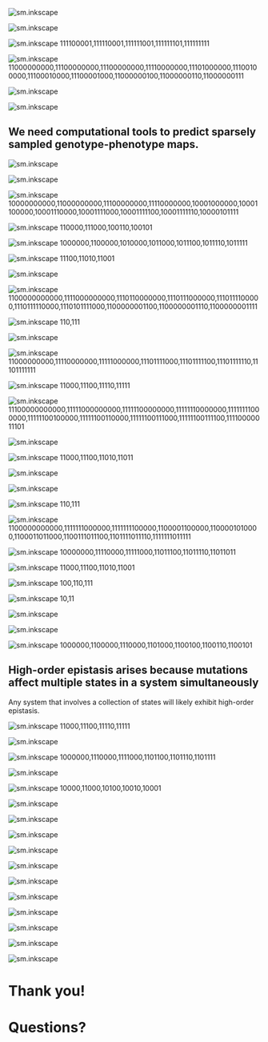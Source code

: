 <!-- This is test -->

![sm.inkscape](slides/slide-title.svg)

>>>>>>>>>>>>>>>>>>>>>>>>>>>>>>>>>>

![sm.inkscape](slides/slide-proteins-are-amazing.svg)

>>>>>>>>>>>>>>>>>>>>>>>>>>>>>>>>>>

![sm.inkscape](slides/slide-sequence-space.svg) 111100001,111110001,111111001,111111101,111111111

>>>>>>>>>>>>>>>>>>>>>>>>>>>>>>>>>>

<!-- Protein evolution depends on the genotype-phenotype map. (wordgame) -->

![sm.inkscape](slides/slide-wordgame.svg) 11000000000,11100000000,11100000000,11110000000,11101000000,11100100000,11100010000,11100001000,11000000100,11000000110,11000000111

>>>>>>>>>>>>>>>>>>>>>>>>>>>>>>>>>>

<!-- questions -->

![sm.inkscape](slides/slide-questions.svg)

>>>>>>>>>>>>>>>>>>>>>>>>>>>>>>>>>>

<!-- Genotype-phenotypes maps are intractable. -->

![sm.inkscape](slides/slide-gpm-size.svg)

>>>>>>>>>>>>>>>>>>>>>>>>>>>>>>>>>>

## We need computational tools to predict sparsely sampled genotype-phenotype maps.

>>>>>>>>>>>>>>>>>>>>>>>>>>>>>>>>>>

![sm.inkscape](slides/slide-prediction-is-hard.svg)

>>>>>>>>>>>>>>>>>>>>>>>>>>>>>>>>>>

<!-- Outline talk -->

![sm.inkscape](slides/slide-outline-phd.svg)

>>>>>>>>>>>>>>>>>>>>>>>>>>>>>>>>>>

<!-- Intro to PfCRT -->

![sm.inkscape](slides/slide-pfcrt-intro.svg) 10000000000,11000000000,11100000000,11110000000,10001000000,10001100000,10001110000,10001111000,10001111100,10001111110,10000101111

>>>>>>>>>>>>>>>>>>>>>>>>>>>>>>>>>>

<!-- PfCRT empty network -->

![sm.inkscape](slides/slide-pfcrt-wordgame.svg) 110000,111000,100110,100101

>>>>>>>>>>>>>>>>>>>>>>>>>>>>>>>>>>

<!-- Introduce collaboration -->

![sm.inkscape](slides/slide-pfcrt-collab.svg) 1000000,1100000,1010000,1011000,1011100,1011110,1011111

>>>>>>>>>>>>>>>>>>>>>>>>>>>>>>>>>>

<!-- Introduce collaboration -->

![sm.inkscape](slides/slide-pfcrt-traj.svg) 11100,11010,11001

>>>>>>>>>>>>>>>>>>>>>>>>>>>>>>>>>>

![sm.inkscape](slides/slide-malaria-question.svg)

>>>>>>>>>>>>>>>>>>>>>>>>>>>>>>>>>>

![sm.inkscape](slides/slide-model.svg) 1100000000000,1111000000000,1110110000000,1110111000000,1110111100000,1110111110000,1110101111000,1100000001100,1100000001110,1100000001111


>>>>>>>>>>>>>>>>>>>>>>>>>>>>>>>>>>

![sm.inkscape](slides/slide-add-prediction.svg) 110,111

>>>>>>>>>>>>>>>>>>>>>>>>>>>>>>>>>>

![sm.inkscape](slides/slide-what-to-do-about-epistasis.svg)

>>>>>>>>>>>>>>>>>>>>>>>>>>>>>>>>>>

![sm.inkscape](slides/slide-high-order.svg) 11000000000,11110000000,11111000000,11101111000,11101111100,11101111110,11101111111

>>>>>>>>>>>>>>>>>>>>>>>>>>>>>>>>>>

![sm.inkscape](slides/slide-global-intro.svg) 11000,11100,11110,11111

>>>>>>>>>>>>>>>>>>>>>>>>>>>>>>>>>>

![sm.inkscape](slides/slide-global-model.svg) 11100000000000,11111000000000,11111100000000,11111110000000,11111111000000,11111100100000,11111100110000,11111100111000,11111100111100,11110000011101

>>>>>>>>>>>>>>>>>>>>>>>>>>>>>>>>>>

![sm.inkscape](slides/slide-global-experimental.svg)

>>>>>>>>>>>>>>>>>>>>>>>>>>>>>>>>>>

![sm.inkscape](slides/slide-global-predictions.svg) 11000,11100,11010,11011

>>>>>>>>>>>>>>>>>>>>>>>>>>>>>>>>>>

<!-- How should we treat the remaining epistasis -->

![sm.inkscape](slides/slide-remaining-epistasis.svg)

>>>>>>>>>>>>>>>>>>>>>>>>>>>>>>>>>>

<!-- Should we add a high-order model? -->

![sm.inkscape](slides/slide-remaining-high-order.svg)

<!-- Is epistasis common in experimental maps -->

>>>>>>>>>>>>>>>>>>>>>>>>>>>>>>>>>>

<!-- High-order epistasis is ubiquitous in experimental maps -->

![sm.inkscape](slides/slide-local-experimental.svg) 110,111

>>>>>>>>>>>>>>>>>>>>>>>>>>>>>>>>>>

<!-- Do they matter for evolution? -->

![sm.inkscape](slides/slide-he-matter-for-evolution.svg) 1100000000000,1111111000000,1111111100000,1100001100000,1100001010000,1100011011000,1100111011100,1101111011110,1111111011111

>>>>>>>>>>>>>>>>>>>>>>>>>>>>>>>>>>

![sm.inkscape](slides/slide-high-order-model.svg) 10000000,11110000,11111000,11011100,11011110,11011011

>>>>>>>>>>>>>>>>>>>>>>>>>>>>>>>>>>

![sm.inkscape](slides/slide-local-predictions.svg) 11000,11100,11010,11001

>>>>>>>>>>>>>>>>>>>>>>>>>>>>>>>>>>

![sm.inkscape](slides/slide-model-summary.svg) 100,110,111

>>>>>>>>>>>>>>>>>>>>>>>>>>>>>>>>>>

![sm.inkscape](slides/slide-where-he-comes-from.svg) 10,11

>>>>>>>>>>>>>>>>>>>>>>>>>>>>>>>>>>

<!-- Intro to ensembles -->

![sm.inkscape](slides/slide-ensemble-epistasis.svg)

>>>>>>>>>>>>>>>>>>>>>>>>>>>>>>>>>>

<!-- Ensemble double mutant cycle -->

![sm.inkscape](slides/slide-ensemble-mutant-cycle.svg)

>>>>>>>>>>>>>>>>>>>>>>>>>>>>>>>>>>

![sm.inkscape](slides/slide-lattice-intro.svg) 1000000,1100000,1110000,1101000,1100100,1100110,1100101

>>>>>>>>>>>>>>>>>>>>>>>>>>>>>>>>>>

## High-order epistasis arises because mutations affect multiple states in a system simultaneously

Any system that involves a collection of states will likely exhibit high-order epistasis.


>>>>>>>>>>>>>>>>>>>>>>>>>>>>>>>>>>

<!-- How should we treat epistasis -->

![sm.inkscape](slides/slide-epistasis-as-uncertainty.svg) 11000,11100,11110,11111

>>>>>>>>>>>>>>>>>>>>>>>>>>>>>>>>>>

![sm.inkscape](slides/slide-best-model.svg)

>>>>>>>>>>>>>>>>>>>>>>>>>>>>>>>>>>

![sm.inkscape](slides/slide-nobs-power.svg) 1000000,1110000,1111000,1101100,1101110,1101111

>>>>>>>>>>>>>>>>>>>>>>>>>>>>>>>>>>

![sm.inkscape](slides/slide-calibration-curve.svg)

>>>>>>>>>>>>>>>>>>>>>>>>>>>>>>>>>>

![sm.inkscape](slides/slide-pred-pfcrt-map.svg) 10000,11000,10100,10010,10001

>>>>>>>>>>>>>>>>>>>>>>>>>>>>>>>>>>

![sm.inkscape](slides/slide-conclusions.svg)

>>>>>>>>>>>>>>>>>>>>>>>>>>>>>>>>>>

![sm.inkscape](slides/slide-conclusions-epistasis.svg)

>>>>>>>>>>>>>>>>>>>>>>>>>>>>>>>>>>

![sm.inkscape](slides/slide-conclusions-pfcrt.svg)

>>>>>>>>>>>>>>>>>>>>>>>>>>>>>>>>>>

![sm.inkscape](slides/slide-future-directions.svg)

>>>>>>>>>>>>>>>>>>>>>>>>>>>>>>>>>>

![sm.inkscape](slides/slide-python-packages.svg)

>>>>>>>>>>>>>>>>>>>>>>>>>>>>>>>>>>

![sm.inkscape](slides/slide-open-source.svg)

>>>>>>>>>>>>>>>>>>>>>>>>>>>>>>>>>>

![sm.inkscape](slides/slide-phylogenetics.svg)

>>>>>>>>>>>>>>>>>>>>>>>>>>>>>>>>>>

![sm.inkscape](slides/slide-acknowledgments.svg)

>>>>>>>>>>>>>>>>>>>>>>>>>>>>>>>>>>

![sm.inkscape](slides/slide-people-i-admire.svg)

>>>>>>>>>>>>>>>>>>>>>>>>>>>>>>>>>>

![sm.inkscape](slides/slide-wife.svg)

>>>>>>>>>>>>>>>>>>>>>>>>>>>>>>>>>>

![sm.inkscape](slides/slide-family.svg)

>>>>>>>>>>>>>>>>>>>>>>>>>>>>>>>>>>

# Thank you!

>>>>>>>>>>>>>>>>>>>>>>>>>>>>>>>>>>

# Questions?
